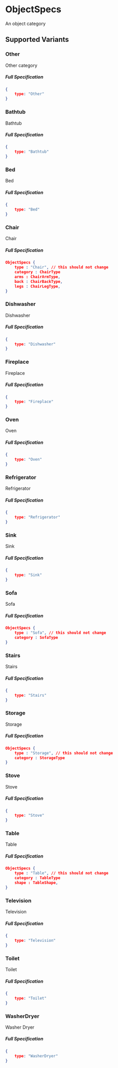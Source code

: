 # ObjectSpecs

An object category


 ## Supported Variants

###  Other

Other category



##### Full Specification
```json
{
	type: "Other"
}
```


###  Bathtub

Bathtub



##### Full Specification
```json
{
	type: "Bathtub"
}
```


###  Bed

Bed



##### Full Specification
```json
{
	type: "Bed"
}
```


###  Chair

Chair



##### Full Specification
```json
ObjectSpecs {
	type : "Chair", // this should not change
	category : ChairType
	arms : ChairArmType,
	back : ChairBackType,
	legs : ChairLegType,
}
```

###  Dishwasher

Dishwasher



##### Full Specification
```json
{
	type: "Dishwasher"
}
```


###  Fireplace

Fireplace



##### Full Specification
```json
{
	type: "Fireplace"
}
```


###  Oven

Oven



##### Full Specification
```json
{
	type: "Oven"
}
```


###  Refrigerator

Refrigerator



##### Full Specification
```json
{
	type: "Refrigerator"
}
```


###  Sink

Sink



##### Full Specification
```json
{
	type: "Sink"
}
```


###  Sofa

Sofa



##### Full Specification
```json
ObjectSpecs {
	type : "Sofa", // this should not change
	category : SofaType
}
```

###  Stairs

Stairs



##### Full Specification
```json
{
	type: "Stairs"
}
```


###  Storage

Storage



##### Full Specification
```json
ObjectSpecs {
	type : "Storage", // this should not change
	category : StorageType
}
```

###  Stove

Stove



##### Full Specification
```json
{
	type: "Stove"
}
```


###  Table

Table



##### Full Specification
```json
ObjectSpecs {
	type : "Table", // this should not change
	category : TableType
	shape : TableShape,
}
```

###  Television

Television



##### Full Specification
```json
{
	type: "Television"
}
```


###  Toilet

Toilet



##### Full Specification
```json
{
	type: "Toilet"
}
```


###  WasherDryer

Washer Dryer



##### Full Specification
```json
{
	type: "WasherDryer"
}
```


